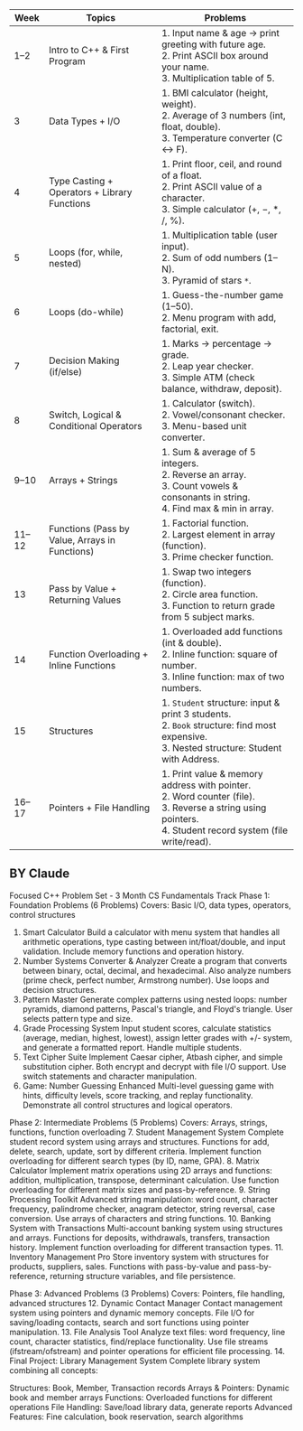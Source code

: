 | Week  | Topics                                         | Problems                                                                                                                                                       |
| ----- | ---------------------------------------------- | -------------------------------------------------------------------------------------------------------------------------------------------------------------- |
| 1–2   | Intro to C++ & First Program                   | 1. Input name & age → print greeting with future age.<br>2. Print ASCII box around your name.<br>3. Multiplication table of 5.                                 |
| 3     | Data Types + I/O                               | 1. BMI calculator (height, weight).<br>2. Average of 3 numbers (int, float, double).<br>3. Temperature converter (C ↔ F).                                      |
| 4     | Type Casting + Operators + Library Functions   | 1. Print floor, ceil, and round of a float.<br>2. Print ASCII value of a character.<br>3. Simple calculator (+, −, *, /, %).                                   |
| 5     | Loops (for, while, nested)                     | 1. Multiplication table (user input).<br>2. Sum of odd numbers (1–N).<br>3. Pyramid of stars `*`.                                                              |
| 6     | Loops (do-while)                               | 1. Guess-the-number game (1–50).<br>2. Menu program with add, factorial, exit.                                                                                 |
| 7     | Decision Making (if/else)                      | 1. Marks → percentage → grade.<br>2. Leap year checker.<br>3. Simple ATM (check balance, withdraw, deposit).                                                   |
| 8     | Switch, Logical & Conditional Operators        | 1. Calculator (switch).<br>2. Vowel/consonant checker.<br>3. Menu-based unit converter.                                                                        |
| 9–10  | Arrays + Strings                               | 1. Sum & average of 5 integers.<br>2. Reverse an array.<br>3. Count vowels & consonants in string.<br>4. Find max & min in array.                              |
| 11–12 | Functions (Pass by Value, Arrays in Functions) | 1. Factorial function.<br>2. Largest element in array (function).<br>3. Prime checker function.                                                                |
| 13    | Pass by Value + Returning Values               | 1. Swap two integers (function).<br>2. Circle area function.<br>3. Function to return grade from 5 subject marks.                                              |
| 14    | Function Overloading + Inline Functions        | 1. Overloaded add functions (int & double).<br>2. Inline function: square of number.<br>3. Inline function: max of two numbers.                                |
| 15    | Structures                                     | 1. `Student` structure: input & print 3 students.<br>2. `Book` structure: find most expensive.<br>3. Nested structure: Student with Address.                   |
| 16–17 | Pointers + File Handling                       | 1. Print value & memory address with pointer.<br>2. Word counter (file).<br>3. Reverse a string using pointers.<br>4. Student record system (file write/read). |

## BY Claude

Focused C++ Problem Set - 3 Month CS Fundamentals Track
Phase 1: Foundation Problems (6 Problems)
Covers: Basic I/O, data types, operators, control structures
1. Smart Calculator
Build a calculator with menu system that handles all arithmetic operations, type casting between int/float/double, and input validation. Include memory functions and operation history.
2. Number Systems Converter & Analyzer
Create a program that converts between binary, octal, decimal, and hexadecimal. Also analyze numbers (prime check, perfect number, Armstrong number). Use loops and decision structures.
3. Pattern Master
Generate complex patterns using nested loops: number pyramids, diamond patterns, Pascal's triangle, and Floyd's triangle. User selects pattern type and size.
4. Grade Processing System
Input student scores, calculate statistics (average, median, highest, lowest), assign letter grades with +/- system, and generate a formatted report. Handle multiple students.
5. Text Cipher Suite
Implement Caesar cipher, Atbash cipher, and simple substitution cipher. Both encrypt and decrypt with file I/O support. Use switch statements and character manipulation.
6. Game: Number Guessing Enhanced
Multi-level guessing game with hints, difficulty levels, score tracking, and replay functionality. Demonstrate all control structures and logical operators.

Phase 2: Intermediate Problems (5 Problems)
Covers: Arrays, strings, functions, function overloading
7. Student Management System
Complete student record system using arrays and structures. Functions for add, delete, search, update, sort by different criteria. Implement function overloading for different search types (by ID, name, GPA).
8. Matrix Calculator
Implement matrix operations using 2D arrays and functions: addition, multiplication, transpose, determinant calculation. Use function overloading for different matrix sizes and pass-by-reference.
9. String Processing Toolkit
Advanced string manipulation: word count, character frequency, palindrome checker, anagram detector, string reversal, case conversion. Use arrays of characters and string functions.
10. Banking System with Transactions
Multi-account banking system using structures and arrays. Functions for deposits, withdrawals, transfers, transaction history. Implement function overloading for different transaction types.
11. Inventory Management Pro
Store inventory system with structures for products, suppliers, sales. Functions with pass-by-value and pass-by-reference, returning structure variables, and file persistence.

Phase 3: Advanced Problems (3 Problems)
Covers: Pointers, file handling, advanced structures
12. Dynamic Contact Manager
Contact management system using pointers and dynamic memory concepts. File I/O for saving/loading contacts, search and sort functions using pointer manipulation.
13. File Analysis Tool
Analyze text files: word frequency, line count, character statistics, find/replace functionality. Use file streams (ifstream/ofstream) and pointer operations for efficient file processing.
14. Final Project: Library Management System
Complete library system combining all concepts:

Structures: Book, Member, Transaction records
Arrays & Pointers: Dynamic book and member arrays
Functions: Overloaded functions for different operations
File Handling: Save/load library data, generate reports
Advanced Features: Fine calculation, book reservation, search algorithms